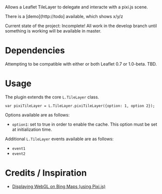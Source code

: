 Allows a Leaflet TileLayer to delegate and interacte with a pixi.js scene.

There is a [demo](http://todo] available, which shows x/y/z

Current state of the project: Incomplete! All work in the develop branch until something is working will be available in master.

# Dependencies

Attempting to be compatible with either or both Leaflet 0.7 or 1.0-beta. TBD.

# Usage

The plugin extends the core `L.TileLayer` class.


```
var pixiTileLayer = L.TileLayer.pixiTileLayer({option: 1, option 2}); 
```

Options available are as follows:

* `option1`: set to true in order to enable the cache. This option must be set at initialization time.

Additional `L.TileLayer` events available are as follows:

* `event1`
* `event2`

# Credits / Inspiration

* [Displaying WebGL on Bing Maps (using Pixi.js)](http://build-failed.blogspot.com/2015/01/displaying-webgl-on-bing-maps-using.html)